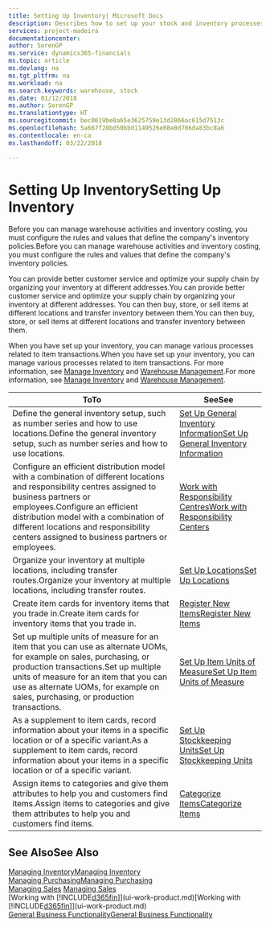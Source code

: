 ```yaml
---
title: Setting Up Inventory| Microsoft Docs
description: Describes how to set up your stock and inventory processes, including transfer routes and locations, such as warehouses.
services: project-madeira
documentationcenter: 
author: SorenGP
ms.service: dynamics365-financials
ms.topic: article
ms.devlang: na
ms.tgt_pltfrm: na
ms.workload: na
ms.search.keywords: warehouse, stock
ms.date: 01/12/2018
ms.author: SorenGP
ms.translationtype: HT
ms.sourcegitcommit: bec0619be0a65e3625759e13d2866ac615d7513c
ms.openlocfilehash: 5a667f28bd50bbd1149526e08e0d786da83bc8a6
ms.contentlocale: en-ca
ms.lasthandoff: 03/22/2018

---
```

# <a name="setting-up-inventory"></a><span data-ttu-id="45588-103">Setting Up Inventory</span><span class="sxs-lookup"><span data-stu-id="45588-103">Setting Up Inventory</span></span>
<span data-ttu-id="45588-104">Before you can manage warehouse activities and inventory costing, you must configure the rules and values that define the company's inventory policies.</span><span class="sxs-lookup"><span data-stu-id="45588-104">Before you can manage warehouse activities and inventory costing, you must configure the rules and values that define the company's inventory policies.</span></span>

<span data-ttu-id="45588-105">You can provide better customer service and optimize your supply chain by organizing your inventory at different addresses.</span><span class="sxs-lookup"><span data-stu-id="45588-105">You can provide better customer service and optimize your supply chain by organizing your inventory at different addresses.</span></span> <span data-ttu-id="45588-106">You can then buy, store, or sell items at different locations and transfer inventory between them.</span><span class="sxs-lookup"><span data-stu-id="45588-106">You can then buy, store, or sell items at different locations and transfer inventory between them.</span></span>

<span data-ttu-id="45588-107">When you have set up your inventory, you can manage various processes related to item transactions.</span><span class="sxs-lookup"><span data-stu-id="45588-107">When you have set up your inventory, you can manage various processes related to item transactions.</span></span> <span data-ttu-id="45588-108">For more information, see [Manage Inventory](inventory-manage-inventory.md) and [Warehouse Management](warehouse-manage-warehouse.md).</span><span class="sxs-lookup"><span data-stu-id="45588-108">For more information, see [Manage Inventory](inventory-manage-inventory.md) and [Warehouse Management](warehouse-manage-warehouse.md).</span></span>

| <span data-ttu-id="45588-109">To</span><span class="sxs-lookup"><span data-stu-id="45588-109">To</span></span> | <span data-ttu-id="45588-110">See</span><span class="sxs-lookup"><span data-stu-id="45588-110">See</span></span> |
| --- | --- |
| <span data-ttu-id="45588-111">Define the general inventory setup, such as number series and how to use locations.</span><span class="sxs-lookup"><span data-stu-id="45588-111">Define the general inventory setup, such as number series and how to use locations.</span></span> |[<span data-ttu-id="45588-112">Set Up General Inventory Information</span><span class="sxs-lookup"><span data-stu-id="45588-112">Set Up General Inventory Information</span></span>](inventory-how-setup-general.md) |
|<span data-ttu-id="45588-113">Configure an efficient distribution model with a combination of different locations and responsibility centres assigned to business partners or employees.</span><span class="sxs-lookup"><span data-stu-id="45588-113">Configure an efficient distribution model with a combination of different locations and responsibility centers assigned to business partners or employees.</span></span>|[<span data-ttu-id="45588-114">Work with Responsibility Centres</span><span class="sxs-lookup"><span data-stu-id="45588-114">Work with Responsibility Centers</span></span>](inventory-responsibility-centers.md)|
| <span data-ttu-id="45588-115">Organize your inventory at multiple locations, including transfer routes.</span><span class="sxs-lookup"><span data-stu-id="45588-115">Organize your inventory at multiple locations, including transfer routes.</span></span> |[<span data-ttu-id="45588-116">Set Up Locations</span><span class="sxs-lookup"><span data-stu-id="45588-116">Set Up Locations</span></span>](inventory-how-register-new-items.md) |
| <span data-ttu-id="45588-117">Create item cards for inventory items that you trade in.</span><span class="sxs-lookup"><span data-stu-id="45588-117">Create item cards for inventory items that you trade in.</span></span> |[<span data-ttu-id="45588-118">Register New Items</span><span class="sxs-lookup"><span data-stu-id="45588-118">Register New Items</span></span>](inventory-how-register-new-items.md) |
|<span data-ttu-id="45588-119">Set up multiple units of measure for an item that you can use as alternate UOMs, for example on sales, purchasing, or production transactions.</span><span class="sxs-lookup"><span data-stu-id="45588-119">Set up multiple units of measure for an item that you can use as alternate UOMs, for example on sales, purchasing, or production transactions.</span></span>|[<span data-ttu-id="45588-120">Set Up Item Units of Measure</span><span class="sxs-lookup"><span data-stu-id="45588-120">Set Up Item Units of Measure</span></span>](inventory-how-setup-units-of-measure.md)|
|<span data-ttu-id="45588-121">As a supplement to item cards, record information about your items in a specific location or of a specific variant.</span><span class="sxs-lookup"><span data-stu-id="45588-121">As a supplement to item cards, record information about your items in a specific location or of a specific variant.</span></span>|[<span data-ttu-id="45588-122">Set Up Stockkeeping Units</span><span class="sxs-lookup"><span data-stu-id="45588-122">Set Up Stockkeeping Units</span></span>](inventory-how-to-set-up-stockkeeping-units.md)|
| <span data-ttu-id="45588-123">Assign items to categories and give them attributes to help you and customers find items.</span><span class="sxs-lookup"><span data-stu-id="45588-123">Assign items to categories and give them attributes to help you and customers find items.</span></span> |[<span data-ttu-id="45588-124">Categorize Items</span><span class="sxs-lookup"><span data-stu-id="45588-124">Categorize Items</span></span>](inventory-how-categorize-items.md) |

## <a name="see-also"></a><span data-ttu-id="45588-125">See Also</span><span class="sxs-lookup"><span data-stu-id="45588-125">See Also</span></span>
[<span data-ttu-id="45588-126">Managing Inventory</span><span class="sxs-lookup"><span data-stu-id="45588-126">Managing Inventory</span></span>](inventory-manage-inventory.md)  
[<span data-ttu-id="45588-127">Managing Purchasing</span><span class="sxs-lookup"><span data-stu-id="45588-127">Managing Purchasing</span></span>](purchasing-manage-purchasing.md)  
<span data-ttu-id="45588-128">[Managing Sales](sales-manage-sales.md)  </span><span class="sxs-lookup"><span data-stu-id="45588-128">[Managing Sales](sales-manage-sales.md)  </span></span>  
<span data-ttu-id="45588-129">[Working with [!INCLUDE[d365fin](includes/d365fin_md.md)]](ui-work-product.md)</span><span class="sxs-lookup"><span data-stu-id="45588-129">[Working with [!INCLUDE[d365fin](includes/d365fin_md.md)]](ui-work-product.md)</span></span>  
[<span data-ttu-id="45588-130">General Business Functionality</span><span class="sxs-lookup"><span data-stu-id="45588-130">General Business Functionality</span></span>](ui-across-business-areas.md)

